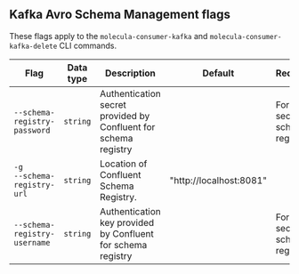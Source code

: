 ## Kafka Avro Schema Management flags

These flags apply to the `molecula-consumer-kafka` and `molecula-consumer-kafka-delete` CLI commands.

| Flag | Data type | Description | Default | Required | Additional |
|---|---|---|---|---|---|
| `--schema-registry-password` | `string` | Authentication secret provided by Confluent for schema registry |  | For secured schema registries | [Confluent Registry security overview](https://docs.confluent.io/platform/current/schema-registry/security/index.html){:target="_blank"} |
|  `-g`<br/>`--schema-registry-url` | `string` | Location of Confluent Schema Registry. | "http://localhost:8081" |  | Use `https://` when using TLS flags |
|  `--schema-registry-username` | `string` | Authentication key provided by Confluent for schema registry |  | For secured schema registries | [Confluent Registry security overview](https://docs.confluent.io/platform/current/schema-registry/security/index.html){:target="_blank"} |
